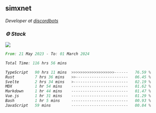 <h2>simxnet</h2>
<p><em>Developer at <a href="https://github.com/dbotslist">discordbots</a></p>

### ⚙️ Stack
![](https://skillicons.dev/icons?i=git,docker,js,ts,cloudflare,css,deno,express,cpp,rust,arduino,graphql,html,nestjs,react,apollo,bash,lua,nextjs,nodejs,ps,powershell,neovim,postgres,tailwind,prisma)

<!--START_SECTION:waka-->

```rust
From: 21 May 2023 - To: 01 March 2024

Total Time: 116 hrs 56 mins

TypeScript   90 hrs 11 mins  >>>>>>>>>>>>>>>>>>>------   76.59 %
Rust         7 hrs 36 mins   >>-----------------------   06.45 %
Svelte       2 hrs 34 mins   >------------------------   02.19 %
MDX          1 hr 54 mins    -------------------------   01.62 %
Markdown     1 hr 44 mins    -------------------------   01.47 %
Vue.js       1 hr 31 mins    -------------------------   01.29 %
Bash         1 hr 5 mins     -------------------------   00.93 %
JavaScript   59 mins         -------------------------   00.84 %
```

<!--END_SECTION:waka-->


<!--
<p align="center">
     <a href="https://discord.gg/HhybNhchcC"><img src="https://invidget.switchblade.xyz/sejc7TnX6N" align="center" ><a>
</p> 
-->
